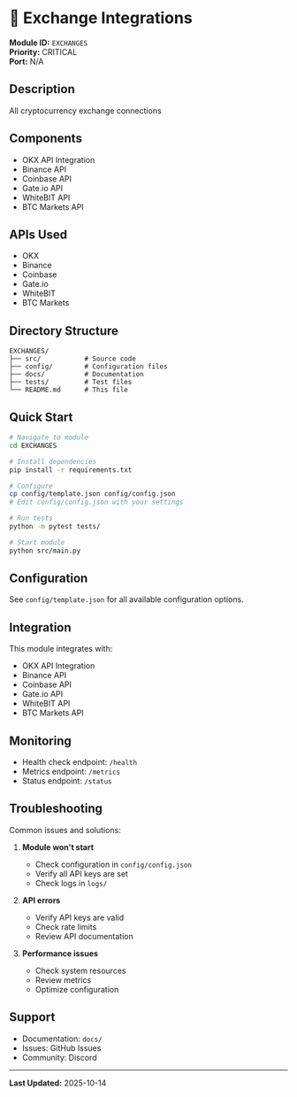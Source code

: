 # 💱 Exchange Integrations

**Module ID:** `EXCHANGES`  
**Priority:** CRITICAL  
**Port:** N/A

## Description

All cryptocurrency exchange connections

## Components

- OKX API Integration
- Binance API
- Coinbase API
- Gate.io API
- WhiteBIT API
- BTC Markets API

## APIs Used

- OKX
- Binance
- Coinbase
- Gate.io
- WhiteBIT
- BTC Markets

## Directory Structure

```
EXCHANGES/
├── src/           # Source code
├── config/        # Configuration files
├── docs/          # Documentation
├── tests/         # Test files
└── README.md      # This file
```

## Quick Start

```bash
# Navigate to module
cd EXCHANGES

# Install dependencies
pip install -r requirements.txt

# Configure
cp config/template.json config/config.json
# Edit config/config.json with your settings

# Run tests
python -m pytest tests/

# Start module
python src/main.py
```

## Configuration

See `config/template.json` for all available configuration options.

## Integration

This module integrates with:
- OKX API Integration
- Binance API
- Coinbase API
- Gate.io API
- WhiteBIT API
- BTC Markets API

## Monitoring

- Health check endpoint: `/health`
- Metrics endpoint: `/metrics`
- Status endpoint: `/status`

## Troubleshooting

Common issues and solutions:

1. **Module won't start**
   - Check configuration in `config/config.json`
   - Verify all API keys are set
   - Check logs in `logs/`

2. **API errors**
   - Verify API keys are valid
   - Check rate limits
   - Review API documentation

3. **Performance issues**
   - Check system resources
   - Review metrics
   - Optimize configuration

## Support

- Documentation: `docs/`
- Issues: GitHub Issues
- Community: Discord

---

**Last Updated:** 2025-10-14
